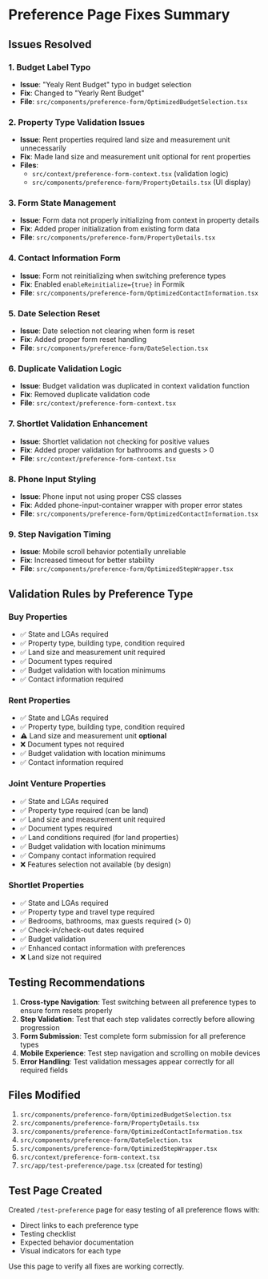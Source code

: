 # Preference Page Fixes Summary

## Issues Resolved

### 1. Budget Label Typo
- **Issue**: "Yealy Rent Budget" typo in budget selection
- **Fix**: Changed to "Yearly Rent Budget"
- **File**: `src/components/preference-form/OptimizedBudgetSelection.tsx`

### 2. Property Type Validation Issues
- **Issue**: Rent properties required land size and measurement unit unnecessarily
- **Fix**: Made land size and measurement unit optional for rent properties
- **Files**: 
  - `src/context/preference-form-context.tsx` (validation logic)
  - `src/components/preference-form/PropertyDetails.tsx` (UI display)

### 3. Form State Management
- **Issue**: Form data not properly initializing from context in property details
- **Fix**: Added proper initialization from existing form data
- **File**: `src/components/preference-form/PropertyDetails.tsx`

### 4. Contact Information Form
- **Issue**: Form not reinitializing when switching preference types
- **Fix**: Enabled `enableReinitialize={true}` in Formik
- **File**: `src/components/preference-form/OptimizedContactInformation.tsx`

### 5. Date Selection Reset
- **Issue**: Date selection not clearing when form is reset
- **Fix**: Added proper form reset handling
- **File**: `src/components/preference-form/DateSelection.tsx`

### 6. Duplicate Validation Logic
- **Issue**: Budget validation was duplicated in context validation function
- **Fix**: Removed duplicate validation code
- **File**: `src/context/preference-form-context.tsx`

### 7. Shortlet Validation Enhancement
- **Issue**: Shortlet validation not checking for positive values
- **Fix**: Added proper validation for bathrooms and guests > 0
- **File**: `src/context/preference-form-context.tsx`

### 8. Phone Input Styling
- **Issue**: Phone input not using proper CSS classes
- **Fix**: Added phone-input-container wrapper with proper error states
- **File**: `src/components/preference-form/OptimizedContactInformation.tsx`

### 9. Step Navigation Timing
- **Issue**: Mobile scroll behavior potentially unreliable
- **Fix**: Increased timeout for better stability
- **File**: `src/components/preference-form/OptimizedStepWrapper.tsx`

## Validation Rules by Preference Type

### Buy Properties
- ✅ State and LGAs required
- ✅ Property type, building type, condition required
- ✅ Land size and measurement unit required
- ✅ Document types required
- ✅ Budget validation with location minimums
- ✅ Contact information required

### Rent Properties
- ✅ State and LGAs required
- ✅ Property type, building type, condition required
- ⚠️ Land size and measurement unit **optional**
- ❌ Document types not required
- ✅ Budget validation with location minimums
- ✅ Contact information required

### Joint Venture Properties
- ✅ State and LGAs required
- ✅ Property type required (can be land)
- ✅ Land size and measurement unit required
- ✅ Document types required
- ✅ Land conditions required (for land properties)
- ✅ Budget validation with location minimums
- ✅ Company contact information required
- ❌ Features selection not available (by design)

### Shortlet Properties
- ✅ State and LGAs required
- ✅ Property type and travel type required
- ✅ Bedrooms, bathrooms, max guests required (> 0)
- ✅ Check-in/check-out dates required
- ✅ Budget validation
- ✅ Enhanced contact information with preferences
- ❌ Land size not required

## Testing Recommendations

1. **Cross-type Navigation**: Test switching between all preference types to ensure form resets properly
2. **Step Validation**: Test that each step validates correctly before allowing progression
3. **Form Submission**: Test complete form submission for all preference types
4. **Mobile Experience**: Test step navigation and scrolling on mobile devices
5. **Error Handling**: Test validation messages appear correctly for all required fields

## Files Modified

1. `src/components/preference-form/OptimizedBudgetSelection.tsx`
2. `src/components/preference-form/PropertyDetails.tsx`
3. `src/components/preference-form/OptimizedContactInformation.tsx`
4. `src/components/preference-form/DateSelection.tsx`
5. `src/components/preference-form/OptimizedStepWrapper.tsx`
6. `src/context/preference-form-context.tsx`
7. `src/app/test-preference/page.tsx` (created for testing)

## Test Page Created

Created `/test-preference` page for easy testing of all preference flows with:
- Direct links to each preference type
- Testing checklist
- Expected behavior documentation
- Visual indicators for each type

Use this page to verify all fixes are working correctly.
